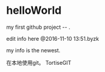 # helloWorld
my first github project -- .




edit info here @2016-11-10 13:51.byzk

my info is the newest.


在本地使用git。 TortiseGIT